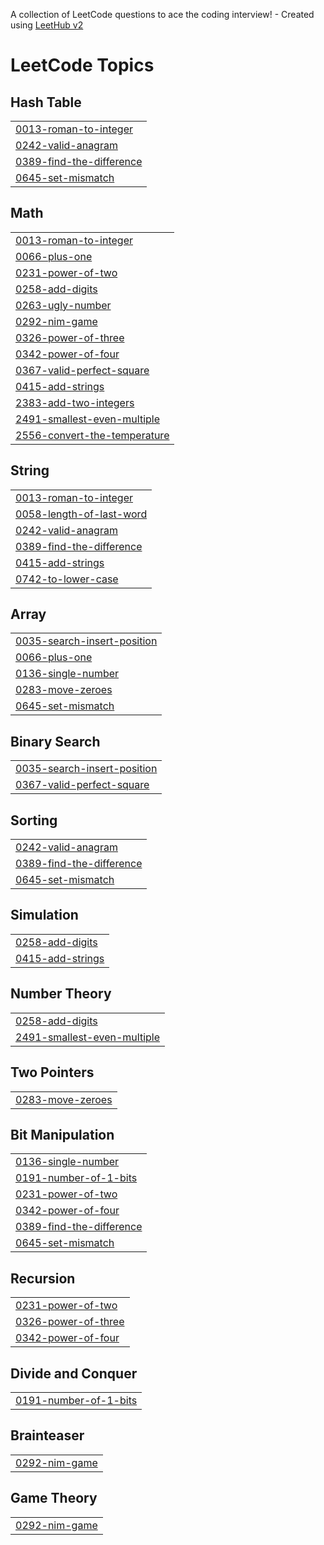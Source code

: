 A collection of LeetCode questions to ace the coding interview! - Created using [LeetHub v2](https://github.com/arunbhardwaj/LeetHub-2.0)
<!---LeetCode Topics Start-->
# LeetCode Topics
## Hash Table
|  |
| ------- |
| [0013-roman-to-integer](https://github.com/Sussybobuc/Leet101/tree/master/0013-roman-to-integer) |
| [0242-valid-anagram](https://github.com/Sussybobuc/Leet101/tree/master/0242-valid-anagram) |
| [0389-find-the-difference](https://github.com/Sussybobuc/Leet101/tree/master/0389-find-the-difference) |
| [0645-set-mismatch](https://github.com/Sussybobuc/Leet101/tree/master/0645-set-mismatch) |
## Math
|  |
| ------- |
| [0013-roman-to-integer](https://github.com/Sussybobuc/Leet101/tree/master/0013-roman-to-integer) |
| [0066-plus-one](https://github.com/Sussybobuc/Leet101/tree/master/0066-plus-one) |
| [0231-power-of-two](https://github.com/Sussybobuc/Leet101/tree/master/0231-power-of-two) |
| [0258-add-digits](https://github.com/Sussybobuc/Leet101/tree/master/0258-add-digits) |
| [0263-ugly-number](https://github.com/Sussybobuc/Leet101/tree/master/0263-ugly-number) |
| [0292-nim-game](https://github.com/Sussybobuc/Leet101/tree/master/0292-nim-game) |
| [0326-power-of-three](https://github.com/Sussybobuc/Leet101/tree/master/0326-power-of-three) |
| [0342-power-of-four](https://github.com/Sussybobuc/Leet101/tree/master/0342-power-of-four) |
| [0367-valid-perfect-square](https://github.com/Sussybobuc/Leet101/tree/master/0367-valid-perfect-square) |
| [0415-add-strings](https://github.com/Sussybobuc/Leet101/tree/master/0415-add-strings) |
| [2383-add-two-integers](https://github.com/Sussybobuc/Leet101/tree/master/2383-add-two-integers) |
| [2491-smallest-even-multiple](https://github.com/Sussybobuc/Leet101/tree/master/2491-smallest-even-multiple) |
| [2556-convert-the-temperature](https://github.com/Sussybobuc/Leet101/tree/master/2556-convert-the-temperature) |
## String
|  |
| ------- |
| [0013-roman-to-integer](https://github.com/Sussybobuc/Leet101/tree/master/0013-roman-to-integer) |
| [0058-length-of-last-word](https://github.com/Sussybobuc/Leet101/tree/master/0058-length-of-last-word) |
| [0242-valid-anagram](https://github.com/Sussybobuc/Leet101/tree/master/0242-valid-anagram) |
| [0389-find-the-difference](https://github.com/Sussybobuc/Leet101/tree/master/0389-find-the-difference) |
| [0415-add-strings](https://github.com/Sussybobuc/Leet101/tree/master/0415-add-strings) |
| [0742-to-lower-case](https://github.com/Sussybobuc/Leet101/tree/master/0742-to-lower-case) |
## Array
|  |
| ------- |
| [0035-search-insert-position](https://github.com/Sussybobuc/Leet101/tree/master/0035-search-insert-position) |
| [0066-plus-one](https://github.com/Sussybobuc/Leet101/tree/master/0066-plus-one) |
| [0136-single-number](https://github.com/Sussybobuc/Leet101/tree/master/0136-single-number) |
| [0283-move-zeroes](https://github.com/Sussybobuc/Leet101/tree/master/0283-move-zeroes) |
| [0645-set-mismatch](https://github.com/Sussybobuc/Leet101/tree/master/0645-set-mismatch) |
## Binary Search
|  |
| ------- |
| [0035-search-insert-position](https://github.com/Sussybobuc/Leet101/tree/master/0035-search-insert-position) |
| [0367-valid-perfect-square](https://github.com/Sussybobuc/Leet101/tree/master/0367-valid-perfect-square) |
## Sorting
|  |
| ------- |
| [0242-valid-anagram](https://github.com/Sussybobuc/Leet101/tree/master/0242-valid-anagram) |
| [0389-find-the-difference](https://github.com/Sussybobuc/Leet101/tree/master/0389-find-the-difference) |
| [0645-set-mismatch](https://github.com/Sussybobuc/Leet101/tree/master/0645-set-mismatch) |
## Simulation
|  |
| ------- |
| [0258-add-digits](https://github.com/Sussybobuc/Leet101/tree/master/0258-add-digits) |
| [0415-add-strings](https://github.com/Sussybobuc/Leet101/tree/master/0415-add-strings) |
## Number Theory
|  |
| ------- |
| [0258-add-digits](https://github.com/Sussybobuc/Leet101/tree/master/0258-add-digits) |
| [2491-smallest-even-multiple](https://github.com/Sussybobuc/Leet101/tree/master/2491-smallest-even-multiple) |
## Two Pointers
|  |
| ------- |
| [0283-move-zeroes](https://github.com/Sussybobuc/Leet101/tree/master/0283-move-zeroes) |
## Bit Manipulation
|  |
| ------- |
| [0136-single-number](https://github.com/Sussybobuc/Leet101/tree/master/0136-single-number) |
| [0191-number-of-1-bits](https://github.com/Sussybobuc/Leet101/tree/master/0191-number-of-1-bits) |
| [0231-power-of-two](https://github.com/Sussybobuc/Leet101/tree/master/0231-power-of-two) |
| [0342-power-of-four](https://github.com/Sussybobuc/Leet101/tree/master/0342-power-of-four) |
| [0389-find-the-difference](https://github.com/Sussybobuc/Leet101/tree/master/0389-find-the-difference) |
| [0645-set-mismatch](https://github.com/Sussybobuc/Leet101/tree/master/0645-set-mismatch) |
## Recursion
|  |
| ------- |
| [0231-power-of-two](https://github.com/Sussybobuc/Leet101/tree/master/0231-power-of-two) |
| [0326-power-of-three](https://github.com/Sussybobuc/Leet101/tree/master/0326-power-of-three) |
| [0342-power-of-four](https://github.com/Sussybobuc/Leet101/tree/master/0342-power-of-four) |
## Divide and Conquer
|  |
| ------- |
| [0191-number-of-1-bits](https://github.com/Sussybobuc/Leet101/tree/master/0191-number-of-1-bits) |
## Brainteaser
|  |
| ------- |
| [0292-nim-game](https://github.com/Sussybobuc/Leet101/tree/master/0292-nim-game) |
## Game Theory
|  |
| ------- |
| [0292-nim-game](https://github.com/Sussybobuc/Leet101/tree/master/0292-nim-game) |
<!---LeetCode Topics End-->